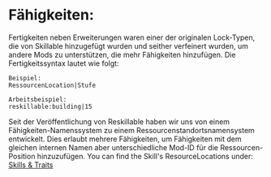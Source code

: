 # Fähigkeiten:

Fertigkeiten neben Erweiterungen waren einer der originalen Lock-Typen, die von Skillable hinzugefügt wurden und seither verfeinert wurden, um andere Mods zu unterstützen, die mehr Fähigkeiten hinzufügen. Die Fertigkeitssyntax lautet wie folgt:

    Beispiel:
    RessourcenLocation|Stufe
    
    Arbeitsbeispiel:
    reskillable:building|15
    

Seit der Veröffentlichung von Reskillable haben wir uns von einem Fähigkeiten-Namenssystem zu einem Ressourcenstandortsnamensystem entwickelt. Dies erlaubt mehrere Fähigkeiten, um Fähigkeiten mit dem gleichen internen Namen aber unterschiedliche Mod-ID für die Ressourcen-Position hinzuzufügen. You can find the Skill's ResourceLocations under: [Skills & Traits](/Mods/CompatSkills/Requirements/Skills_Traits/)